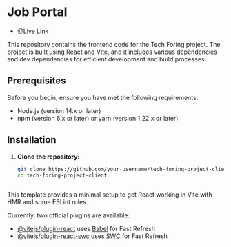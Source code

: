 # Job Portal

- [@Live Link](https://tech-foring-project-client.web.app)

This repository contains the frontend code for the Tech Foring project. The project is built using React and Vite, and it includes various dependencies and dev dependencies for efficient development and build processes.

## Prerequisites

Before you begin, ensure you have met the following requirements:
- Node.js (version 14.x or later)
- npm (version 6.x or later) or yarn (version 1.22.x or later)

## Installation

1. **Clone the repository:**
   ```sh
   git clone https://github.com/your-username/tech-foring-project-client.git
   cd tech-foring-project-client

   

This template provides a minimal setup to get React working in Vite with HMR and some ESLint rules.

Currently, two official plugins are available:

- [@vitejs/plugin-react](https://github.com/vitejs/vite-plugin-react/blob/main/packages/plugin-react/README.md) uses [Babel](https://babeljs.io/) for Fast Refresh
- [@vitejs/plugin-react-swc](https://github.com/vitejs/vite-plugin-react-swc) uses [SWC](https://swc.rs/) for Fast Refresh

